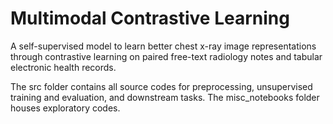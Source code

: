 # Multimodal Contrastive Learning

A self-supervised model to learn better chest x-ray image representations through contrastive learning on paired free-text radiology notes and tabular electronic health records.

The src folder contains all source codes for preprocessing, unsupervised training and evaluation, and downstream tasks. The misc_notebooks folder houses exploratory codes.